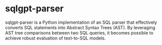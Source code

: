 # sqlgpt-parser
sqlgpt-parser is a Python implementation of an SQL parser that effectively converts SQL statements into Abstract Syntax Trees (AST). By leveraging AST tree comparisons between two SQL queries, it becomes possible to achieve robust evaluation of text-to-SQL models.
